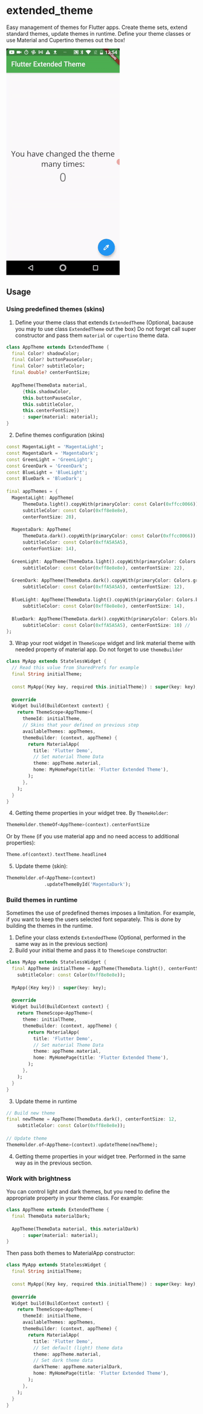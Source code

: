 # extended_theme

Easy management of themes for Flutter apps. Create theme sets, extend standard themes, update themes in runtime.
Define your theme classes or use Material and Cupertino themes out the box! 

![](.assets/screencast_small.gif)

## Usage

### Using predefined themes (skins)
1. Define your theme class that extends `ExtendedTheme` (Optional, bacause you may to use class `ExtendedTheme` out the box) Do not forget call super constructor and pass them `material` or `cupertino` theme data.
```dart
class AppTheme extends ExtendedTheme {
  final Color? shadowColor;
  final Color? buttonPauseColor;
  final Color? subtitleColor;
  final double? centerFontSize;

  AppTheme(ThemeData material,
      {this.shadowColor,
      this.buttonPauseColor,
      this.subtitleColor,
      this.centerFontSize})
      : super(material: material);
}

```
2. Define themes configuration (skins)
```dart
const MagentaLight = 'MagentaLight';
const MagentaDark = 'MagentaDark';
const GreenLight = 'GreenLight';
const GreenDark = 'GreenDark';
const BlueLight = 'BlueLight';
const BlueDark = 'BlueDark';

final appThemes = {
  MagentaLight: AppTheme(
      ThemeData.light().copyWith(primaryColor: const Color(0xffcc0066)),
      subtitleColor: const Color(0xff8e8e8e),
      centerFontSize: 28),

  MagentaDark: AppTheme(
      ThemeData.dark().copyWith(primaryColor: const Color(0xffcc0066)),
      subtitleColor: const Color(0xffA5A5A5),
      centerFontSize: 14),

  GreenLight: AppTheme(ThemeData.light().copyWith(primaryColor: Colors.green),
      subtitleColor: const Color(0xff8e8e8e), centerFontSize: 22),

  GreenDark: AppTheme(ThemeData.dark().copyWith(primaryColor: Colors.green[700]),
      subtitleColor: const Color(0xffA5A5A5), centerFontSize: 12),

  BlueLight: AppTheme(ThemeData.light().copyWith(primaryColor: Colors.blue),
      subtitleColor: const Color(0xff8e8e8e), centerFontSize: 14),

  BlueDark: AppTheme(ThemeData.dark().copyWith(primaryColor: Colors.blue[700]),
      subtitleColor: const Color(0xffA5A5A5), centerFontSize: 10) //
};

```

3. Wrap your root widget in `ThemeScope` widget and link material theme with needed property of material app. Do not forget to use `themeBuilder`
```dart
class MyApp extends StatelessWidget {
  // Read this value from SharedPrefs for example
  final String initialTheme;

  const MyApp({Key key, required this.initialTheme}) : super(key: key);

  @override
  Widget build(BuildContext context) {
    return ThemeScope<AppTheme>(
      themeId: initialTheme,
      // Skins that your defined on previous step
      availableThemes: appThemes,
      themeBuilder: (context, appTheme) {
        return MaterialApp(
          title: 'Flutter Demo',
          // Set material Theme Data
          theme: appTheme.material,
          home: MyHomePage(title: 'Flutter Extended Theme'),
        );
      },
    );
  }
}

```
4. Getting theme properties in your widget tree. By `ThemeHolder`:
```dart
ThemeHolder.themeOf<AppTheme>(context).centerFontSize

```
Or by `Theme` (if you use material app and no need access to additional properties):
```dart
Theme.of(context).textTheme.headline4

```

5. Update theme (skin):
```dart
ThemeHolder.of<AppTheme>(context)
              .updateThemeById('MagentaDark');

```


### Build themes in runtime
Sometimes the use of predefined themes imposes a limitation. For example, if you want to keep the users selected font separately. This is done by building the themes in the runtime.

1. Define your class extends `ExtendedTheme` (Optional, performed in the same way as in the previous section) 
2. Build your initial theme and pass it to `ThemeScope` constructor:
```dart
class MyApp extends StatelessWidget {
  final AppTheme initialTheme = AppTheme(ThemeData.light(), centerFontSize: 22, 
    subtitleColor: const Color(0xff8e8e8e));

  MyApp({Key key}) : super(key: key);

  @override
  Widget build(BuildContext context) {
    return ThemeScope<AppTheme>(
      theme: initialTheme,
      themeBuilder: (context, appTheme) {
        return MaterialApp(
          title: 'Flutter Demo',
          // Set material Theme Data
          theme: appTheme.material,
          home: MyHomePage(title: 'Flutter Extended Theme'),
        );
      },
    );
  }
}

```

3. Update theme in runtime
```dart
// Build new theme
final newTheme = AppTheme(ThemeData.dark(), centerFontSize: 12, 
    subtitleColor: const Color(0xff8e8e8e));

// Update theme 
ThemeHolder.of<AppTheme>(context).updateTheme(newTheme);

```

4. Getting theme properties in your widget tree. Performed in the same way as in the previous section.

### Work with brightness

You can control light and dark themes, but you need to define the appropriate property in your theme class. For example:

```dart
class AppTheme extends ExtendedTheme {
  final ThemeData materialDark;

  AppTheme(ThemeData material, this.materialDark)
      : super(material: material);
}

```

Then pass both themes to MaterialApp constructor:
```dart
class MyApp extends StatelessWidget {
  final String initialTheme;

  const MyApp({Key key, required this.initialTheme}) : super(key: key);

  @override
  Widget build(BuildContext context) {
    return ThemeScope<AppTheme>(
      themeId: initialTheme,
      availableThemes: appThemes,
      themeBuilder: (context, appTheme) {
        return MaterialApp(
          title: 'Flutter Demo',
          // Set default (light) theme data
          theme: appTheme.material,
          // Set dark theme data
          darkTheme: appTheme.materialDark,
          home: MyHomePage(title: 'Flutter Extended Theme'),
        );
      },
    );
  }
}

```